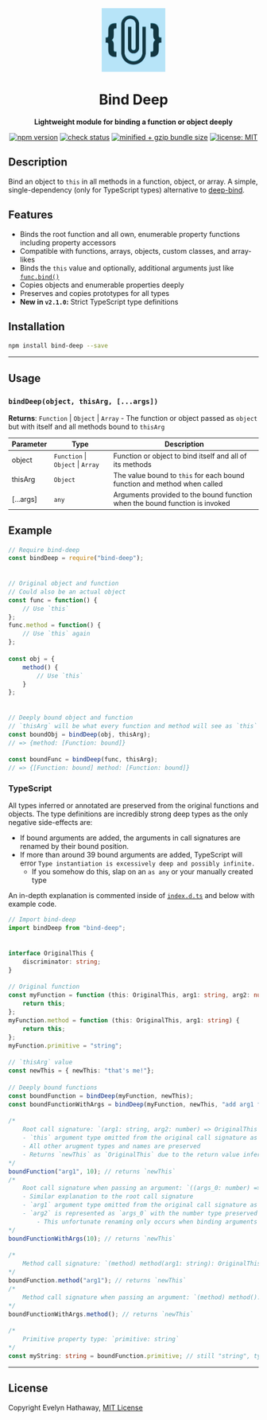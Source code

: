 <div align="center">

<img alt="Bind Deep icon" width="128" height="128" align="center" src=".github/icon.png"/>

# Bind Deep

**Lightweight module for binding a function or object deeply**

[![npm version](https://badgen.net/npm/v/bind-deep?icon=npm)](https://www.npmjs.com/package/bind-deep)
[![check status](https://badgen.net/github/checks/evelynhathaway/bind-deep/master?icon=github)](https://github.com/evelynhathaway/bind-deep/actions)
[![minified + gzip bundle size](https://badgen.net/bundlephobia/minzip/bind-deep)](https://bundlephobia.com/result?p=bind-deep)
[![license: MIT](https://badgen.net/badge/license/MIT/blue)](/LICENSE)

</div>

## Description

Bind an object to `this` in all methods in a function, object, or array. A simple, single-dependency (only for TypeScript types) alternative to [deep-bind](https://github.com/jonschlinkert/deep-bind).

## Features

- Binds the root function and all own, enumerable property functions including property accessors
- Compatible with functions, arrays, objects, custom classes, and array-likes
- Binds the `this` value and optionally, additional arguments just like [`func.bind()`](https://developer.mozilla.org/en-US/docs/Web/JavaScript/Reference/Global_objects/Function/bind)
- Copies objects and enumerable properties deeply
- Preserves and copies prototypes for all types
- **New in `v2.1.0`:** Strict TypeScript type definitions

## Installation

```bash
npm install bind-deep --save
```

---

## Usage

### `bindDeep(object, thisArg, [...args])`

**Returns**: `Function` \| `Object` \| `Array` - The function or object passed as `object` but with
itself and all methods bound to `thisArg`

| Parameter | Type                              | Description                                                                 |
| --------- | --------------------------------- | --------------------------------------------------------------------------- |
| object    | `Function` \| `Object` \| `Array` | Function or object to bind itself and all of its methods                    |
| thisArg   | `Object`                          | The value bound to `this` for each bound function and method when called    |
| [...args] | `any`                             | Arguments provided to the bound function when the bound function is invoked |

## Example

```js
// Require bind-deep
const bindDeep = require("bind-deep");


// Original object and function
// Could also be an actual object
const func = function() {
    // Use `this`
};
func.method = function() {
    // Use `this` again
};

const obj = {
    method() {
        // Use `this`
    }
};


// Deeply bound object and function
// `thisArg` will be what every function and method will see as `this`
const boundObj = bindDeep(obj, thisArg);
// => {method: [Function: bound]}

const boundFunc = bindDeep(func, thisArg);
// => {[Function: bound] method: [Function: bound]}
```

### TypeScript

All types inferred or annotated are preserved from the original functions and objects. The type definitions are incredibly strong deep types as the only negative side-effects are:

- If bound arguments are added, the arguments in call signatures are renamed by their bound position.
- If more than around 39 bound arguments are added, TypeScript will error `Type instantiation is excessively deep and possibly infinite.`
  - If you somehow do this, slap on an `as any` or your manually created type

An in-depth explanation is commented inside of [`index.d.ts`](./index.d.ts) and below with example code.

```ts
// Import bind-deep
import bindDeep from "bind-deep";


interface OriginalThis {
    discriminator: string;
}

// Original function
const myFunction = function (this: OriginalThis, arg1: string, arg2: number) {
    return this;
};
myFunction.method = function (this: OriginalThis, arg1: string) {
    return this;
};
myFunction.primitive = "string";

// `thisArg` value
const newThis = { newThis: "that's me!"};

// Deeply bound functions
const boundFunction = bindDeep(myFunction, newThis);
const boundFunctionWithArgs = bindDeep(myFunction, newThis, "add arg1 for each function");

/*
    Root call signature: `(arg1: string, arg2: number) => OriginalThis`
    - `this` argument type omitted from the original call signature as it is now bound
    - All other arugment types and names are preserved
    - Returns `newThis` as `OriginalThis` due to the return value inferred by TypeScript
*/
boundFunction("arg1", 10); // returns `newThis`
/*
    Root call signature when passing an argument: `((args_0: number) => OriginalThis)`
    - Similar explanation to the root call signature
    - `arg1` argument type omitted from the original call signature as it is now bound
    - `arg2` is represented as `args_0` with the number type preserved
        - This unfortunate renaming only occurs when binding arguments
*/
boundFunctionWithArgs(10); // returns `newThis`

/*
    Method call signature: `(method) method(arg1: string): OriginalThis`
*/
boundFunction.method("arg1"); // returns `newThis`
/*
    Method call signature when passing an argument: `(method) method(): OriginalThis`
*/
boundFunctionWithArgs.method(); // returns `newThis`

/*
    Primitive property type: `primitive: string`
*/
const myString: string = boundFunction.primitive; // still "string", typings preserved
```

---

## License

Copyright Evelyn Hathaway, [MIT License](/LICENSE)
